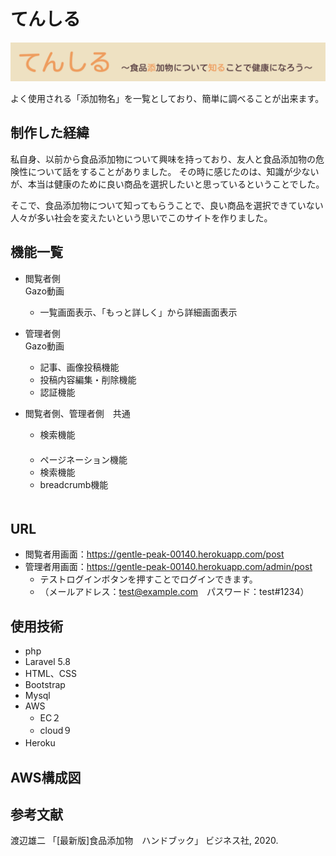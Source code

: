 # てんしる　

![title](title.png)

よく使用される「添加物名」を一覧としており、簡単に調べることが出来ます。

## 制作した経緯
私自身、以前から食品添加物について興味を持っており、友人と食品添加物の危険性について話をすることがありました。 
その時に感じたのは、知識が少ないが、本当は健康のために良い商品を選択したいと思っているということでした。

そこで、食品添加物について知ってもらうことで、良い商品を選択できていない人々が多い社会を変えたいという思いでこのサイトを作りました。

## 機能一覧
* 閲覧者側<br>
Gazo動画<br>

   * 一覧画面表示、「もっと詳しく」から詳細画面表示<br>

* 管理者側<br>
Gazo動画<br>

   * 記事、画像投稿機能<br>
   * 投稿内容編集・削除機能<br>
   * 認証機能<br>
* 閲覧者側、管理者側　共通<br>
   * 検索機能<br>　　
   * ページネーション機能<br>
   * 検索機能<br>
   * breadcrumb機能<br>
　
## URL
* 閲覧者用画面：https://gentle-peak-00140.herokuapp.com/post<br>
* 管理者用画面：https://gentle-peak-00140.herokuapp.com/admin/post<br>
   * テストログインボタンを押すことでログインできます。<br>
   * （メールアドレス：test@example.com　パスワード：test#1234）
　
## 使用技術
* php<br>
* Laravel 5.8<br>
* HTML、CSS<br>
* Bootstrap<br>
* Mysql<br>
* AWS<br>
   * EC２<br>
   * cloud９<br>
* Heroku
　
## AWS構成図

## 参考文献
渡辺雄二 「[最新版]食品添加物　ハンドブック」 ビジネス社, 2020.